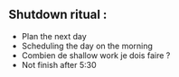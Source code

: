 ## Shutdown ritual : 

- Plan the next day 
- Scheduling the day on the morning 
- Combien de shallow work je dois faire ? 
- Not finish after 5:30